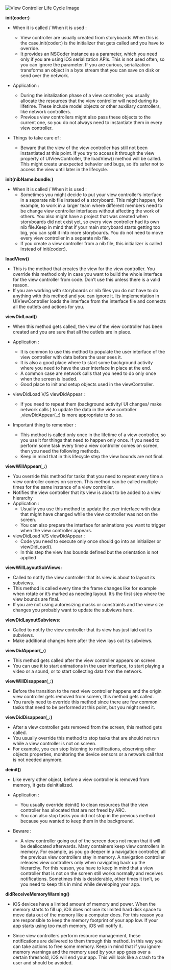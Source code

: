 
![View Controller Life Cycle Image](http://i.stack.imgur.com/g19fw.png)


**init(coder:)**

- When it is called / When it is used : 
    - View controller are usually created from storyboards.When this is the case,init(coder:) is the initializer that gets called and you have to override.
    - It provides an NSCoder instance as a parameter, which you need only if you are using iOS serialization APIs. This is not used often, so you can ignore the parameter. If you are curious, serialization transforms an object in a byte stream that you can save on disk or send over the network.

- Application : 
    - During the initalization phase of a view controller, you usually allocate the resources that the view controller will need during its lifetime. These include model objects or other auxiliary controllers, like network controllers.
    - Previous view controllers might also pass these objects to the current one, so you do not always need to instantiate them in every view controller.

- Things to take care of :  
    - Beware that the view of the view controller has still not been instantiated at this point. If you try to access it through the view property of UIViewController, the loadView() method will be called. This might create unexpected behavior and bugs, so it’s safer not to access the view until later in the lifecycle.

**init(nibName:bundle:)**

- When it is called / When it is used :
    - Sometimes you might decide to put your view controller’s interface in a separate nib file instead of a storyboard. This might happen, for example, to work in a larger team where different members need to be change view controller interfaces without affecting the work of others. You also might have a project that was created when storyboards did not exist yet, so every view controller had its own nib file.Keep in mind that if your main storyboard starts getting too big, you can split it into more storyboards. You do not need to move every view controller in a separate nib file.
    - If you create a view controller from a nib file, this initializer is called instead of init(coder:).

**loadView()**

- This is the method that creates the view for the view controller. You override this method only in case you want to build the whole interface for the view controller from code. Don’t use this unless there is a valid reason.
- If you are working with storyboards or nib files you do not have to do anything with this method and you can ignore it. Its implementation in UIVIewController loads the interface from the interface file and connects all the outlets and actions for you.

**viewDidLoad()**

- When this method gets called, the view of the view controller has been created and you are sure that all the outlets are in place.
- Application : 
    - It is common to use this method to populate the user interface of the view controller with data before the user sees it.
    - It is also a good place where to start some background activity where you need to have the user interface in place at the end.
    - A common case are network calls that you need to do only once when the screen is loaded.
    - Good place to init and setup objects used in the viewController.

- viewDidLoad V/S viewDidAppear : 
    - If you need to repeat them (background activity/ UI changes/ make network calls ) to update the data in the view controller ,viewDidAppear(_:) is more appropriate to do so.

- Important thing to remember : 
    - This method is called only once in the lifetime of a view controller, so you use it for things that need to happen only once. If you need to perform some task every time a view controller comes on screen, then you need the following methods.
    - Keep in mind that in this lifecycle step the view bounds are not final.

**viewWillAppear(_:)**

- You override this method for tasks that you need to repeat every time a view controller comes on screen. This method can be called multiple times for the same instance of a view controller.
- Notifies the view controller that its view is about to be added to a view hierarchy
- Application : 
    - Usually you use this method to update the user interface with data that might have changed while the view controller was not on the screen.
    - You can also prepare the interface for animations you want to trigger when the view controller appears.
- viewDidLoad V/S viewDidAppear : 
    - Code you need to execute only once should go into an initializer or viewDidLoad().
    - In this step the view has bounds defined but the orientation is not applied



**viewWillLayoutSubViews:**
- Called to notify the view controller that its view is about to layout its subviews.
- This method is called every time the frame changes like for example when rotate or it’s marked as needing layout. It’s the first step where the view bounds are final.
- If you are not using autoresizing masks or constraints and the view size changes you probably want to update the subviews here.

**viewDidLayoutSubviews:** 

- Called to notify the view controller that its view has just laid out its subviews.
- Make additional changes here after the view lays out its subviews.

**viewDidAppear(_:)**

- This method gets called after the view controller appears on screen.
- You can use it to start animations in the user interface, to start playing a video or a sound, or to start collecting data from the network.

**viewWillDisappear(_:)**

- Before the transition to the next view controller happens and the origin view controller gets removed from screen, this method gets called.
- You rarely need to override this method since there are few common tasks that need to be performed at this point, but you might need it.

**viewDidDisappear(_:)**

- After a view controller gets removed from the screen, this method gets called.
- You usually override this method to stop tasks that are should not run while a view controller is not on screen.
- For example, you can stop listening to notifications, observing other objects properties, monitoring the device sensors or a network call that is not needed anymore.

**deinit()**

- Like every other object, before a view controller is removed from memory, it gets deinitialized.
- Application :

    - You usually override deinit() to clean resources that the view controller has allocated that are not freed by ARC.
    -  You can also stop tasks you did not stop in the previous method because you wanted to keep them in the background.
- Beware :

    - A view controller going out of the screen does not mean that it will be deallocated afterwards. Many containers keep view controllers in memory. For example, as you go deeper in a navigation controller, all the previous view controllers stay in memory. A navigation controller releases view controllers only when navigating back up the hierarchy. For this reason, you have to keep in mind that a view controller that is not on the screen still works normally and receives notifications. Sometimes this is desiderable, other times it isn’t, so you need to keep this in mind while developing your app.

**didReceiveMemoryWarning()**

- iOS devices have a limited amount of memory and power. When the memory starts to fill up, iOS does not use its limited hard disk space to move data out of the memory like a computer does. For this reason you are responsible to keep the memory footprint of your app low. If your app starts using too much memory, iOS will notify it.

- Since view controllers perform resource management, these notifications are delivered to them through this method. In this way you can take actions to free some memory. Keep in mind that if you ignore memory warnings and the memory used by your app goes over a certain threshold, iOS will end your app. This will look like a crash to the user and should be avoided.